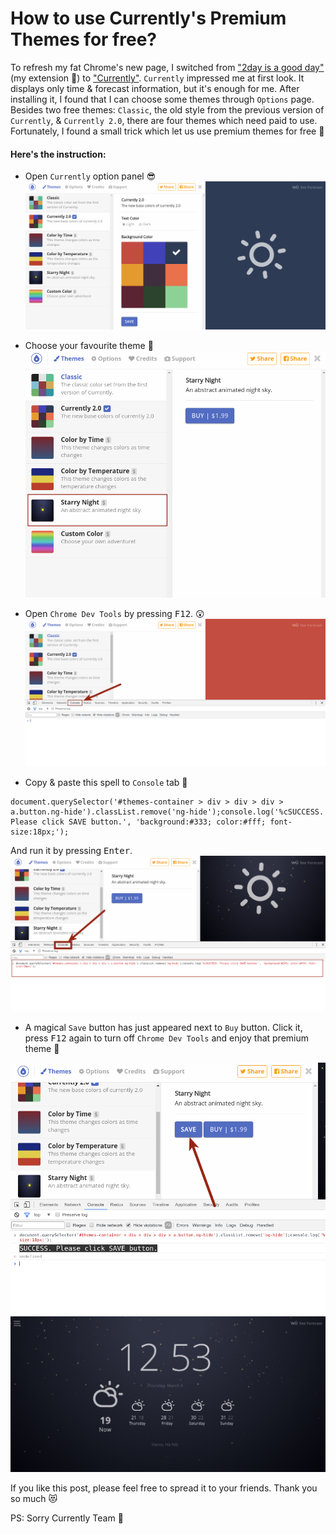 # How to use Currently's Premium Themes for free?

To refresh my fat Chrome's new page, I switched from ["2day is a good day"](https://github.com/Code4Fap/2dayIsAGoodDay") (my extension 🤣) to ["Currently"](https://chrome.google.com/webstore/detail/currently/ojhmphdkpgbibohbnpbfiefkgieacjmh"). `Currently` impressed me at first look. It displays only time & forecast information, but it's enough for me.
After installing it, I found that I can choose some themes through `Options` page.
Besides two free themes: `Classic`, the old style from the previous version of `Currently`, & `Currently 2.0`, there are four themes which need paid to use.
Fortunately, I found a small trick which let us use premium themes for free 💩

#### Here's the instruction:

* Open `Currently` option panel 😎
![](/content/images/2017/03/Selection_192.png)

* Choose your favourite theme 😤
![](/content/images/2017/03/Selection_193.png)

* Open `Chrome Dev Tools` by pressing <kbd>F12</kbd>. 😲
![](/content/images/2017/03/Selection_194.png)

* Copy & paste this spell to `Console` tab 👻
```
document.querySelector('#themes-container > div > div > div > a.button.ng-hide').classList.remove('ng-hide');console.log('%cSUCCESS. Please click SAVE button.', 'background:#333; color:#fff; font-size:18px;');
```
And run it by pressing <kbd>Enter</kbd>.
![](/content/images/2017/03/Selection_195.png)

* A magical `Save` button has just appeared next to `Buy` button.
 Click it, press <kbd>F12</kbd> again to turn off `Chrome Dev Tools` and enjoy that premium theme 🤗

 ![](/content/images/2017/03/Selection_196.png)
 ![](/content/images/2017/03/Selection_198.png)

If you like this post, please feel free to spread it to your friends. Thank you so much 😻

PS: Sorry Currently Team 🤧
